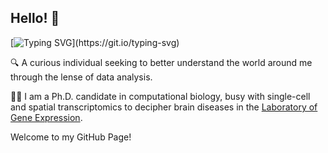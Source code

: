 ## Hello! 👋

[![Typing SVG](https://readme-typing-svg.demolab.com?font=Fira+Code&size=25&pause=1000&color=64A360&width=435&lines=I+am+Daniel+Zucha.)](https://git.io/typing-svg)


🔍 A curious individual seeking to better understand the world around me through the lense of data analysis. 

🧑‍💻 I am a Ph.D. candidate in computational biology, busy with single-cell and spatial transcriptomics to decipher brain diseases in the [Laboratory of Gene Expression](https://github.com/LabGenExp).

Welcome to my GitHub Page! 

<!--
**DanielZucha/DanielZucha** is a ✨ _special_ ✨ repository because its `README.md` (this file) appears on your GitHub profile.

Here are some ideas to get you started:

- 🔭 I’m currently working on ...
- 🌱 I’m currently learning ...
- 👯 I’m looking to collaborate on ...
- 🤔 I’m looking for help with ...
- 💬 Ask me about ...
- 📫 How to reach me: ...
- 😄 Pronouns: ...
- ⚡ Fun fact: ...
-->
